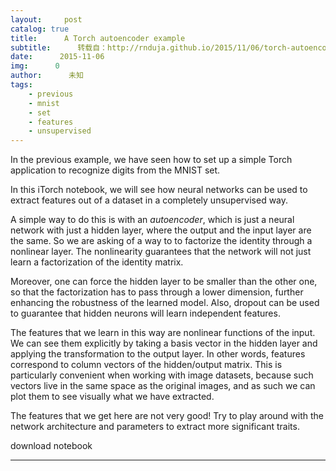 ```yaml
---
layout:     post
catalog: true
title:      A Torch autoencoder example
subtitle:      转载自：http://rnduja.github.io/2015/11/06/torch-autoencoder/
date:      2015-11-06
img:      0
author:      未知
tags:
    - previous
    - mnist
    - set
    - features
    - unsupervised
---
```


In the previous example, we have seen how to set up a simple Torch application to recognize digits from the MNIST set.

In this iTorch notebook, we will see how neural networks can be used to extract features out of a dataset in a completely
unsupervised way.

A simple way to do this is with an *autoencoder*, which is just a neural network with just a hidden layer, where the output and the input layer are the same. So we
are asking of a way to to factorize the identity through a nonlinear layer. The nonlinearity guarantees that the network will not just learn a factorization of the
identity matrix.

Moreover, one can force the hidden layer to be smaller than the other one, so that the factorization has to pass through a lower dimension,
further enhancing the robustness of the learned model. Also, dropout can be used
to guarantee that hidden neurons will learn independent features.

The features that we learn in this way are nonlinear functions of the input. We can see them explicitly by taking a basis vector in the hidden layer and
applying the transformation to the output layer. In other words, features correspond to column vectors of the hidden/output matrix. This is particularly
convenient when working with image datasets, because such vectors live in the same space as the original images, and as such we can plot them to see
visually what we have extracted.

The features that we get here are not very good! Try to play around with the network architecture and parameters to extract more significant traits.


 download notebook


---
